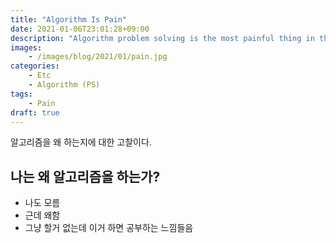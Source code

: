 ```yaml
---
title: "Algorithm Is Pain"
date: 2021-01-06T23:01:28+09:00
description: "Algorithm problem solving is the most painful thing in the world"
images:
    - /images/blog/2021/01/pain.jpg
categories:
    - Etc
    - Algorithm (PS)
tags:
    - Pain
draft: true
---
```


알고리즘을 왜 하는지에 대한 고찰이다.

<!--more-->

## 나는 왜 알고리즘을 하는가?

- 나도 모름
- 근데 왜함
- 그냥 할거 없는데 이거 하면 공부하는 느낌들음